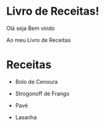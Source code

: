 # Livro de Receitas!

Olá seja Bem vindo 

Ao meu Livro de Receitas



# Receitas



* Bolo de Cenoura

* Strogonoff de Frango

* Pavé 
* Lasanha
